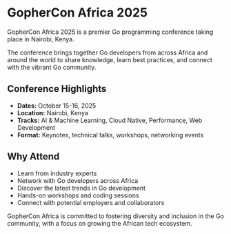 # GopherCon Africa 2025

GopherCon Africa 2025 is a premier Go programming conference taking place in Nairobi, Kenya. 

The conference brings together Go developers from across Africa and around the world to share knowledge, learn best practices, and connect with the vibrant Go community.

## Conference Highlights

- **Dates:** October 15-16, 2025
- **Location:** Nairobi, Kenya
- **Tracks:** AI & Machine Learning, Cloud Native, Performance, Web Development
- **Format:** Keynotes, technical talks, workshops, networking events

## Why Attend

- Learn from industry experts
- Network with Go developers across Africa
- Discover the latest trends in Go development
- Hands-on workshops and coding sessions
- Connect with potential employers and collaborators

GopherCon Africa is committed to fostering diversity and inclusion in the Go community, with a focus on growing the African tech ecosystem.


